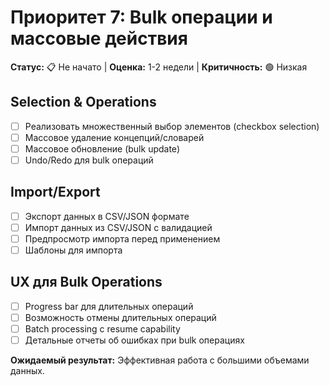 # Приоритет 7: Bulk операции и массовые действия

**Статус:** 📋 Не начато | **Оценка:** 1-2 недели | **Критичность:** 🟢 Низкая

## Selection & Operations
- [ ] Реализовать множественный выбор элементов (checkbox selection)
- [ ] Массовое удаление концепций/словарей
- [ ] Массовое обновление (bulk update)
- [ ] Undo/Redo для bulk операций

## Import/Export
- [ ] Экспорт данных в CSV/JSON формате
- [ ] Импорт данных из CSV/JSON с валидацией
- [ ] Предпросмотр импорта перед применением
- [ ] Шаблоны для импорта

## UX для Bulk Operations
- [ ] Progress bar для длительных операций
- [ ] Возможность отмены длительных операций
- [ ] Batch processing с resume capability
- [ ] Детальные отчеты об ошибках при bulk операциях

**Ожидаемый результат:** Эффективная работа с большими объемами данных.